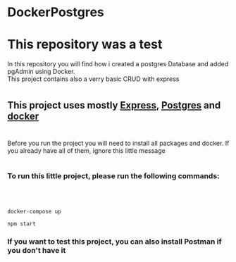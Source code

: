# DockerPostgres

<h1>This repository was a test</h1>
<p>In this repository you will find how i created a postgres Database and added pgAdmin using Docker. <br>
This project contains also a verry basic CRUD with express</p>

<h1></h1>

<h2>This project uses mostly <a href='https://expressjs.com/en/guide/writing-middleware.html'>Express</a>, <a href='https://node-postgres.com/features/connecting'>Postgres</a> and <a href='https://hub.docker.com/_/postgres'>docker</a></h2>
<h1></h1>
<p>Before you run the project you will need to install all packages and docker.
If you already have all of them, ignore this little message</p>
<h1></h1>
<h3>To run this little project, please run the following commands:</h3>
<br></br>

```command
docker-compose up
```

```command
npm start
```

<h3>If you want to test this project, you can also install Postman if you don't have it</h3>